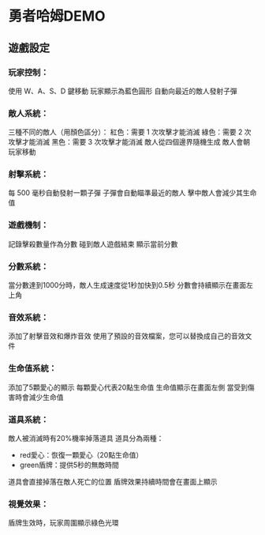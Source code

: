 # 勇者哈姆DEMO
## 遊戲設定

### 玩家控制：
使用 W、A、S、D 鍵移動
玩家顯示為藍色圓形
自動向最近的敵人發射子彈


### 敵人系統：
三種不同的敵人（用顏色區分）：
紅色：需要 1 次攻擊才能消滅
綠色：需要 2 次攻擊才能消滅
黑色：需要 3 次攻擊才能消滅
敵人從四個邊界隨機生成
敵人會朝玩家移動


### 射擊系統：
每 500 毫秒自動發射一顆子彈
子彈會自動瞄準最近的敵人
擊中敵人會減少其生命值


### 遊戲機制：
記錄擊殺數量作為分數
碰到敵人遊戲結束
顯示當前分數

### 分數系統：
當分數達到1000分時，敵人生成速度從1秒加快到0.5秒
分數會持續顯示在畫面左上角


### 音效系統：
添加了射擊音效和爆炸音效
使用了預設的音效檔案，您可以替換成自己的音效文件


### 生命值系統：
添加了5顆愛心的顯示
每顆愛心代表20點生命值
生命值顯示在畫面左側
當受到傷害時會減少生命值


### 道具系統：
敵人被消滅時有20%機率掉落道具
道具分為兩種：
* red愛心：恢復一顆愛心（20點生命值）
* green盾牌：提供5秒的無敵時間

道具會直接掉落在敵人死亡的位置
盾牌效果持續時間會在畫面上顯示


### 視覺效果：
盾牌生效時，玩家周圍顯示綠色光環